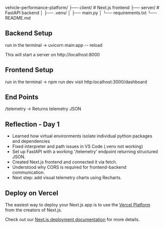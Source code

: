 vehicle-performance-platform/
├── client/       # Next.js frontend
├── server/       # FastAPI backend
│   ├── .venv/
│   ├── main.py
│   └── requirements.txt
└── README.md

## Backend Setup
run in the terminal -> uvicorn main:app -- reload

This will start a server on http://localhost:8000 

## Frontend Setup
run in the terminal -> npm run dev
visit http:localhost:3000/dashboard

## End Points
/telemetry -> Returns telemetry JSON


## Reflection - Day 1
- Learned how  virtual environments isolate individual python packages and dependencies
- Fixed interpreter and path issues in VS Code (.venv not working)
- Set up FastAPI with a working '/telemetry' endpoint returning structured JSON.
- Created Next.js frontend and connected it  via fetch.
- Understood why CORS is required for frontend-backend communication.
- Next step: add visual telemetry charts using Recharts.




## Deploy on Vercel

The easiest way to deploy your Next.js app is to use the [Vercel Platform](https://vercel.com/new?utm_medium=default-template&filter=next.js&utm_source=create-next-app&utm_campaign=create-next-app-readme) from the creators of Next.js.

Check out our [Next.js deployment documentation](https://nextjs.org/docs/app/building-your-application/deploying) for more details.
